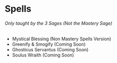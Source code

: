 # Spells
###### Only taught by the 3 Sages (Not the Mastery Sage)

* Mystical Blessing (Non Mastery Spells Version)
* Greenify & Smogify (Coming Soon)
* Ghosticus Servantus (Coming Soon)
* Soulus Wraith (Coming Soon)

